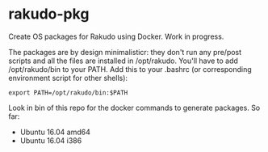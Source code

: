 # rakudo-pkg
Create OS packages for Rakudo using Docker. Work in progress.

The packages are by design minimalisticr: they don't run any pre/post scripts and all the files are installed in /opt/rakudo. You'll have to add /opt/rakudo/bin to your PATH. Add this to your .bashrc (or corresponding environment script for other shells):
```
export PATH=/opt/rakudo/bin:$PATH
```

Look in bin of this repo for the docker commands to generate packages. So far:
- Ubuntu 16.04 amd64
- Ubuntu 16.04 i386
